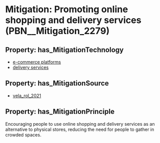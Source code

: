 # Mitigation: __Promoting online shopping and delivery services__ (PBN__Mitigation_2279)

## Property: has_MitigationTechnology

* [e-commerce platforms](../Technology/PBN__Technology_696)
* [delivery services](../Technology/PBN__Technology_4388)

## Property: has_MitigationSource

* [vela_rol_2021](../Article/PBN__Article_138)

## Property: has_MitigationPrinciple

Encouraging people to use online shopping and delivery services as an alternative to physical stores, reducing the need for people to gather in crowded spaces.

